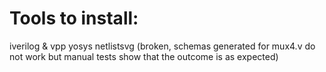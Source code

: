 # Tools to install:

iverilog & vpp
yosys
netlistsvg (broken, schemas generated for mux4.v do not work but manual tests show that the outcome is as expected)
